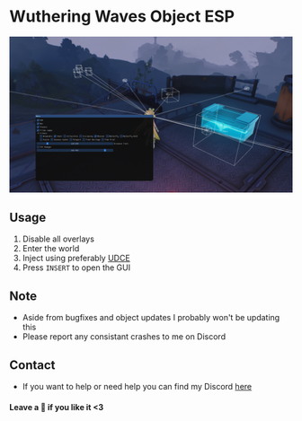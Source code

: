 # Wuthering Waves Object ESP
![img](WW_SS.png)

## Usage
1. Disable all overlays
2. Enter the world
3. Inject using preferably [UDCE](https://www.unknowncheats.me/forum/anti-cheat-bypass/504191-undetected-cheat-engine-driver-2022-bypass-anticheats-eac.html)
4. Press `INSERT` to open the GUI

## Note
- Aside from bugfixes and object updates I probably won't be updating this
- Please report any consistant crashes to me on Discord

## Contact
- If you want to help or need help you can find my Discord [here](https://hellokittyfan48.github.io/)

#### Leave a 🌟 if you like it <3
